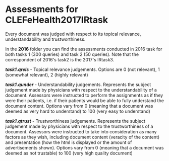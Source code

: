 # Assessments for CLEFeHealth2017IRtask

Every document was judged with respect to its topical relevance, understandability and trustworthiness.

In the __2016__ folder you can find the assessments conducted in 2016 task for both tasks 1 (300 queries) and task 2 (50 queries).
Note that the correspondent of 2016's task2 is the 2017's IRtask3.

__*task1.qrels*__ - Topical relevance judgements. Options are 0 (not relevant), 1 (somewhat relevant), 2 (highly relevant)

__*task1.qunder*__ - Understandability judgements.
Represents the subject judgement made by physicians with respect to the understandability of a document. 
Assessors were instructed to perform the assignments as if they were their patients, i.e. if their patients would be able to fully understand the document content.
Options vary from 0 (meaning that a document was deemed as very hard to understand) to 100 (very  easy to understand)

__*task1.qtrust*__ - Trustworthiness judgements. 
Represents the subject judgement made by physicians with respect to the trustworthiness of a document. 
Assessors were instructed to take into consideration as many factors as they wish, including document content (veracity of the content) and presentation (how the html is displayed or the amount of advertisements shown).
Options vary from 0 (meaning that a document was deemed as not trustable) to 100 (very high quality document)

